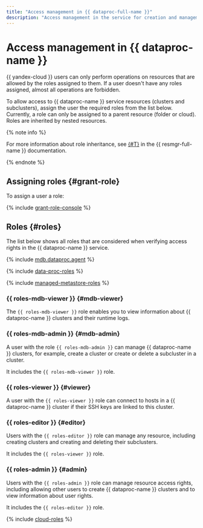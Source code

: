 ```yaml
---
title: "Access management in {{ dataproc-full-name }}"
description: "Access management in the service for creation and management of Apache Hadoop® and Apache Spark™ clusters. To allow access to {{ dataproc-name }} resources (clusters and subclusters), assign the user the required roles from the list below."
---
```


# Access management in {{ dataproc-name }}

{{ yandex-cloud }} users can only perform operations on resources that are allowed by the roles assigned to them. If a user doesn't have any roles assigned, almost all operations are forbidden.

To allow access to {{ dataproc-name }} service resources (clusters and subclusters), assign the user the required roles from the list below. Currently, a role can only be assigned to a parent resource (folder or cloud). Roles are inherited by nested resources.

{% note info %}

For more information about role inheritance, see [{#T}](../../resource-manager/concepts/resources-hierarchy.md#access-rights-inheritance) in the {{ resmgr-full-name }} documentation.

{% endnote %}

## Assigning roles {#grant-role}

To assign a user a role:

{% include [grant-role-console](../../_includes/grant-role-console.md) %}

## Roles {#roles}

The list below shows all roles that are considered when verifying access rights in the {{ dataproc-name }} service.

{% include [mdb.dataproc.agent](../../_includes/iam/roles/dataproc-agent.md) %}

{% include [data-proc-roles](../../_includes/iam/roles/data-proc-roles.md) %}

{% include [managed-metastore-roles](../../_includes/iam/roles/managed-metastore-roles.md) %}


### {{ roles-mdb-viewer }} {#mdb-viewer}

The `{{ roles-mdb-viewer }}` role enables you to view information about {{ dataproc-name }} clusters and their runtime logs.

### {{ roles-mdb-admin }} {#mdb-admin}

A user with the role `{{ roles-mdb-admin }}` can manage {{ dataproc-name }} clusters, for example, create a cluster or create or delete a subcluster in a cluster.

It includes the `{{ roles-mdb-viewer }}` role.

### {{ roles-viewer }} {#viewer}

A user with the `{{ roles-viewer }}` role can connect to hosts in a {{ dataproc-name }} cluster if their SSH keys are linked to this cluster.

### {{ roles-editor }} {#editor}

Users with the `{{ roles-editor }}` role can manage any resource, including creating clusters and creating and deleting their subclusters.

It includes the `{{ roles-viewer }}` role.

### {{ roles-admin }} {#admin}

Users with the `{{ roles-admin }}` role can manage resource access rights, including allowing other users to create {{ dataproc-name }} clusters and to view information about user rights.

It includes the `{{ roles-editor }}` role.

{% include [cloud-roles](../../_includes/cloud-roles.md) %}
